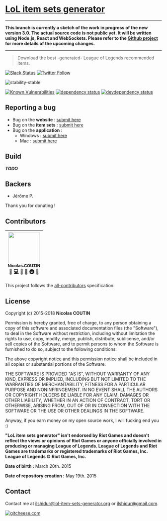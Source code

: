# [LoL item sets generator](https://lol-item-sets-generator.org)

<hr/>

**This branch is currently a sketch of the work in progress of the new version 3.0. The actual source code is not public yet. It will be written using Node.js, React and WebSockets.
Please refer to the [Github project](https://github.com/league-of-legends-devs/lol-item-sets-generator.org/projects/4) for more details of the upcoming changes.**

<hr/>

> Download the best -generated- League of Legends recommended items.

[![Slack Status](https://slack.lol-item-sets-generator.org/badge.svg)](https://slack.lol-item-sets-generator.org/)
[![Twitter Follow](https://img.shields.io/twitter/follow/LoL_item_sets.svg?style=social&label=Follow)](https://twitter.com/LoL_item_sets)

![stability-stable](https://img.shields.io/badge/stability-stable-green.svg)

[![Known Vulnerabilities][vulnerabilities-badge]][vulnerabilities-url]
[![dependency status][dependency-badge]][dependency-url]
[![devdependency status][devdependency-badge]][devdependency-url]

## Reporting a bug

* Bug on the **website** : [submit here](https://github.com/Ilshidur/lol-item-sets-generator.org/issues/new)
* Bug on the **item sets** : [submit here](https://github.com/Ilshidur/feeder.lol-item-sets-generator.org/issues/new)
* Bug on the **application** :
  * Windows : [submit here](https://github.com/Ilshidur/LoL-item-sets/issues/new)
  * Mac : [submit here](https://github.com/Ilshidur/LoL-item-sets-Mac/issues/new)

## Build

***TODO***

## Backers

* Jérôme P.

Thank you for donating !

## Contributors

<!-- ALL-CONTRIBUTORS-LIST:START - Do not remove or modify this section -->
| [<img src="https://avatars2.githubusercontent.com/u/6564012?v=3" width="100px;"/><br /><sub>Nicolas COUTIN</sub>](https://www.nicolas-coutin.fr)<br />[💬](#question-Ilshidur "Answering Questions") [💻](https://github.com/Ilshidur/lol-item-sets-generator.org/commits?author=Ilshidur "Code") [🎨](#design-Ilshidur "Design") [📖](https://github.com/Ilshidur/lol-item-sets-generator.org/commits?author=Ilshidur "Documentation") [🚇](#infra-Ilshidur "Infrastructure (Hosting, Build-Tools, etc)") [🔧](#tool-Ilshidur "Tools") |
| :---: |
<!-- ALL-CONTRIBUTORS-LIST:END -->

This project follows the [all-contributors](https://github.com/kentcdodds/all-contributors) specification.

## License

Copyright (c) 2015-2018 **Nicolas COUTIN**

Permission is hereby granted, free of charge, to any person obtaining a copy
of this software and associated documentation files (the "Software"), to deal
in the Software without restriction, including without limitation the rights
to use, copy, modify, merge, publish, distribute, sublicense, and/or sell
copies of the Software, and to permit persons to whom the Software is
furnished to do so, subject to the following conditions:

The above copyright notice and this permission notice shall be included in all
copies or substantial portions of the Software.

THE SOFTWARE IS PROVIDED "AS IS", WITHOUT WARRANTY OF ANY KIND, EXPRESS OR
IMPLIED, INCLUDING BUT NOT LIMITED TO THE WARRANTIES OF MERCHANTABILITY,
FITNESS FOR A PARTICULAR PURPOSE AND NONINFRINGEMENT. IN NO EVENT SHALL THE
AUTHORS OR COPYRIGHT HOLDERS BE LIABLE FOR ANY CLAIM, DAMAGES OR OTHER
LIABILITY, WHETHER IN AN ACTION OF CONTRACT, TORT OR OTHERWISE, ARISING FROM,
OUT OF OR IN CONNECTION WITH THE SOFTWARE OR THE USE OR OTHER DEALINGS IN THE
SOFTWARE.

Anyway, if you earn money on my open source work, I will fucking end you :)

**"LoL item sets generator" isn't endorsed by Riot Games and doesn't reflect the views or opinions of Riot Games or anyone officially involved in producing or managing League of Legends.
League of Legends and Riot Games are trademarks or registered trademarks of Riot Games, Inc. League of Legends © Riot Games, Inc.**

**Date of birth :** March 20th. 2015

**Date of repository creation :** May 19th. 2015

## Contact

Contact me at [ilshidur@lol-item-sets-generator.org](mailto:ilshidur@lol-item-sets-generator.org) or [ilshidur@gmail.com](mailto:ilshidur@gmail.com).

[![gitcheese.com](https://s3.amazonaws.com/gitcheese-ui-master/images/badge.svg)](https://www.gitcheese.com/donate/users/6564012/repos/66385453)

[vulnerabilities-badge]: https://snyk.io/test/github/league-of-legends-devs/lol-item-sets-generator.org/badge.svg
[vulnerabilities-url]: https://snyk.io/test/github/league-of-legends-devs/lol-item-sets-generator.org
[dependency-badge]: https://david-dm.org/league-of-legends-devs/lol-item-sets-generator.org.svg
[dependency-url]: https://david-dm.org/league-of-legends-devs/lol-item-sets-generator.org
[devdependency-badge]: https://david-dm.org/league-of-legends-devs/lol-item-sets-generator.org/dev-status.svg
[devdependency-url]: https://david-dm.org/league-of-legends-devs/lol-item-sets-generator.org#info=devDependencies
